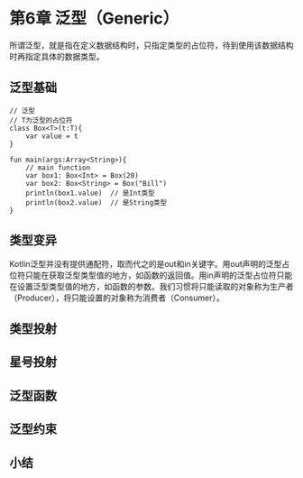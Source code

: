 # 第6章 泛型（Generic）
所谓泛型，就是指在定义数据结构时，只指定类型的占位符，待到使用该数据结构时再指定具体的数据类型。
## 泛型基础
```
// 泛型
// T为泛型的占位符
class Box<T>(t:T){
    var value = t
}

fun main(args:Array<String>){
    // main function
    var box1: Box<Int> = Box(20)
    var box2: Box<String> = Box("Bill")
    println(box1.value)  // 是Int类型
    println(box2.value)  // 是String类型
}
```
## 类型变异
Kotlin泛型并没有提供通配符，取而代之的是out和in关键字。用out声明的泛型占位符只能在获取泛型类型值的地方，如函数的返回值。用in声明的泛型占位符只能在设置泛型类型值的地方，如函数的参数。我们习惯将只能读取的对象称为生产者（Producer），将只能设置的对象称为消费者（Consumer）。
## 类型投射
## 星号投射
## 泛型函数
## 泛型约束
## 小结
